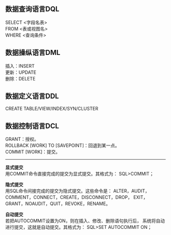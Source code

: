 ## 数据查询语言**DQL**
SELECT <字段名表>  
FROM <表或视图名>  
WHERE <查询条件>

## 数据操纵语言**DML**
插入：INSERT  
更新：UPDATE  
删除：DELETE  

## 数据定义语言**DDL**
CREATE TABLE/VIEW/INDEX/SYN/CLUSTER

## 数据控制语言**DCL**
 GRANT：授权。  
 ROLLBACK [WORK] TO [SAVEPOINT]：回退到某一点。  
 COMMIT [WORK]：提交。 
*** 

**显式提交**  
用COMMIT命令直接完成的提交为显式提交。其格式为：
SQL>COMMIT；

**隐式提交**  
用SQL命令间接完成的提交为隐式提交。这些命令是：
ALTER，AUDIT，COMMENT，CONNECT，CREATE，DISCONNECT，DROP，
EXIT，GRANT，NOAUDIT，QUIT，REVOKE，RENAME。

**自动提交**  
若把AUTOCOMMIT设置为ON，则在插入、修改、删除语句执行后，
系统将自动进行提交，这就是自动提交。其格式为：
SQL>SET AUTOCOMMIT ON；